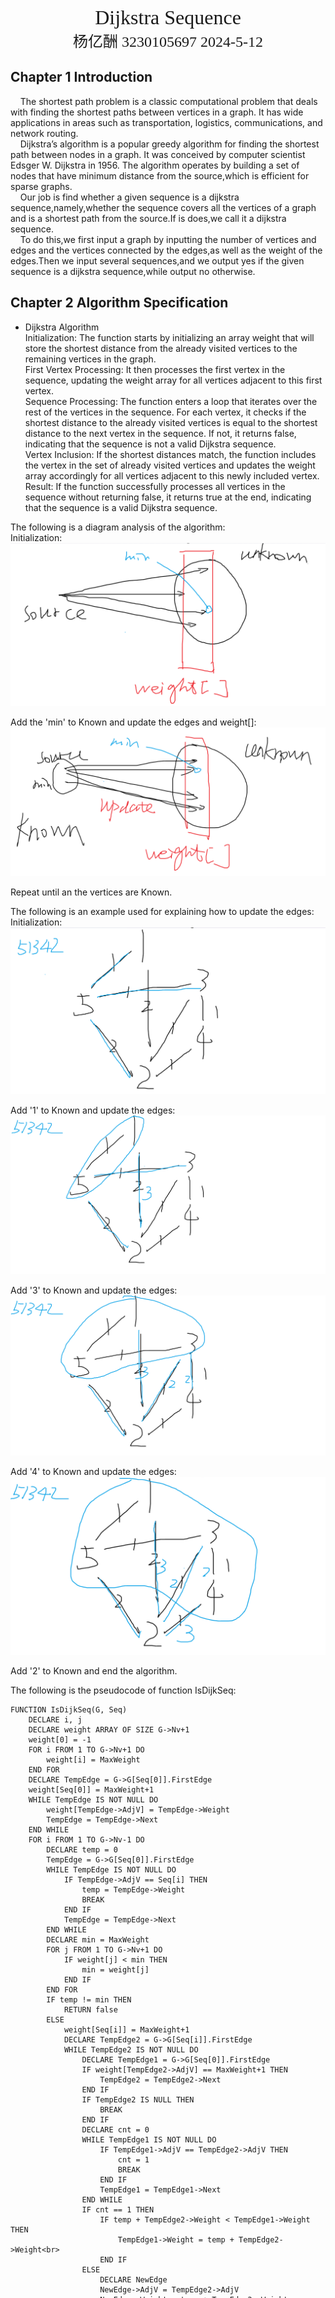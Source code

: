 <br/><br/><br/><br/><br/><br/><br/><br/><br/><br/><br/><br/><br/><br/><br/>
<div align=center>
    <font size=6 face=Times>
Dijkstra Sequence
    </font>
    <font size=5 face=楷体>
<br/>
杨亿酬 3230105697
2024-5-12
    </font>
</div>
<div STYLE="page-break-after: always;"></div>

## Chapter 1 Introduction
&nbsp;&nbsp;&nbsp;&nbsp;The shortest path problem is a classic computational problem that deals with finding the shortest paths between vertices in a graph. It has wide applications in areas such as transportation, logistics, communications, and network routing.<br>
&nbsp;&nbsp;&nbsp;&nbsp;Dijkstra’s algorithm is a popular greedy algorithm for finding the shortest path between nodes in a graph. It was conceived by computer scientist Edsger W. Dijkstra in 1956. The algorithm operates by building a set of nodes that have minimum distance from the source,which is efficient for sparse graphs.<br>
&nbsp;&nbsp;&nbsp;&nbsp;Our job is find whether a given sequence is a dijkstra sequence,namely,whether the sequence covers all the vertices of a graph and is a shortest path from the source.If is does,we call it a dijkstra sequence.<br>
&nbsp;&nbsp;&nbsp;&nbsp;To do this,we first input a graph by inputting the number of vertices and edges and the vertices connected by the edges,as well as the weight of the edges.Then we input several sequences,and we output yes if the given sequence is a dijkstra sequence,while output no otherwise.

<div STYLE="page-break-after: always;"></div>

## Chapter 2 Algorithm Specification
- Dijkstra Algorithm<br>
Initialization: The function starts by initializing an array weight that will store the shortest distance from the already visited vertices to the remaining vertices in the graph.<br>
First Vertex Processing: It then processes the first vertex in the sequence, updating the weight array for all vertices adjacent to this first vertex.<br>
Sequence Processing: The function enters a loop that iterates over the rest of the vertices in the sequence. For each vertex, it checks if the shortest distance to the already visited vertices is equal to the shortest distance to the next vertex in the sequence. If not, it returns false, indicating that the sequence is not a valid Dijkstra sequence.<br>
Vertex Inclusion: If the shortest distances match, the function includes the vertex in the set of already visited vertices and updates the weight array accordingly for all vertices adjacent to this newly included vertex.<br>
Result: If the function successfully processes all vertices in the sequence without returning false, it returns true at the end, indicating that the sequence is a valid Dijkstra sequence.<br>

The following is a diagram analysis of the algorithm:<br>
Initialization:
![alt text](image-2.png)

Add the 'min' to Known and update the edges and weight[]:
![alt text](image-3.png)

Repeat until an the vertices are Known.

The following is an example used for explaining how to update the edges:
Initialization:
![alt text](image-4.png)

Add '1' to Known and update the edges:
![alt text](image-5.png)

Add '3' to Known and update the edges:
![alt text](image-6.png)

Add '4' to Known and update the edges:
![alt text](image-7.png)

Add '2' to Known and end the algorithm.

The following is the pseudocode of function IsDijkSeq:
```
FUNCTION IsDijkSeq(G, Seq)
    DECLARE i, j
    DECLARE weight ARRAY OF SIZE G->Nv+1
    weight[0] = -1
    FOR i FROM 1 TO G->Nv+1 DO
        weight[i] = MaxWeight
    END FOR
    DECLARE TempEdge = G->G[Seq[0]].FirstEdge
    weight[Seq[0]] = MaxWeight+1
    WHILE TempEdge IS NOT NULL DO
        weight[TempEdge->AdjV] = TempEdge->Weight
        TempEdge = TempEdge->Next
    END WHILE
    FOR i FROM 1 TO G->Nv-1 DO
        DECLARE temp = 0
        TempEdge = G->G[Seq[0]].FirstEdge
        WHILE TempEdge IS NOT NULL DO
            IF TempEdge->AdjV == Seq[i] THEN
                temp = TempEdge->Weight
                BREAK
            END IF
            TempEdge = TempEdge->Next
        END WHILE
        DECLARE min = MaxWeight
        FOR j FROM 1 TO G->Nv+1 DO
            IF weight[j] < min THEN
                min = weight[j]
            END IF
        END FOR
        IF temp != min THEN
            RETURN false
        ELSE
            weight[Seq[i]] = MaxWeight+1
            DECLARE TempEdge2 = G->G[Seq[i]].FirstEdge
            WHILE TempEdge2 IS NOT NULL DO
                DECLARE TempEdge1 = G->G[Seq[0]].FirstEdge
                IF weight[TempEdge2->AdjV] == MaxWeight+1 THEN
                    TempEdge2 = TempEdge2->Next
                END IF
                IF TempEdge2 IS NULL THEN
                    BREAK
                END IF
                DECLARE cnt = 0
                WHILE TempEdge1 IS NOT NULL DO
                    IF TempEdge1->AdjV == TempEdge2->AdjV THEN
                        cnt = 1
                        BREAK
                    END IF
                    TempEdge1 = TempEdge1->Next
                END WHILE
                IF cnt == 1 THEN
                    IF temp + TempEdge2->Weight < TempEdge1->Weight THEN
                        TempEdge1->Weight = temp + TempEdge2->Weight<br>
                    END IF
                ELSE
                    DECLARE NewEdge
                    NewEdge->AdjV = TempEdge2->AdjV
                    NewEdge->Weight = temp + TempEdge2->Weight
                    NewEdge->Next = G->G[Seq[0]].FirstEdge
                    G->G[Seq[0]].FirstEdge = NewEdge
                END IF
                TempEdge2 = TempEdge2->Next
            END WHILE
            DECLARE TempEdge1_ = G->G[Seq[0]].FirstEdge
            WHILE TempEdge1_ IS NOT NULL DO
                IF weight[TempEdge1_->AdjV] <= MaxWeight THEN
                    weight[TempEdge1_->AdjV] = TempEdge1_->Weight
                END IF
                TempEdge1_ = TempEdge1_->Next
            END WHILE
        END IF
    END FOR
    RETURN true
END FUNCTION
```

Data structure analysis:
- Graph(Weighted undirected connected graph)<br>
  The data structure:Graph shares the following properties:<br>
1.Vertices and Edges: A graph consists of a set of vertices (or nodes) and a set of edges. Each edge connects a pair of vertices. In a weighted graph, each edge has an associated weight, which could represent quantities like distance, cost, etc.<br>
2.Undirected: In an undirected graph, an edge from vertex A to vertex B is identical to an edge from vertex B to vertex A. That is, the graph is bidirectional.<br>
3.Connected: A connected graph is a graph where there is a path from any point to any other point in the graph. This means all vertices are reachable.<br>
4.No Loops or Multiple Edges: In a simple graph, there are no loops (edges connected at both ends to the same vertex) and no multiple edges (more than one edge connecting the same pair of vertices).<br>
By using a Graph data structure, we can indeed access the vertices through the edges. This allows us to model many real-world problems, such as routing, scheduling, and social networking, among others.
  
 <div STYLE="page-break-after: always;"></div>

## Chapter 3 Testing Results
  <table>
  	<tr>
  		<th></th>
  		<th>input</th>
          <th>output</th>
          <th>corresponding purpose</th>
  	</tr>
  	<tr>
  		<th>1</th>
  		<th>5 7<br>
1 2 2<br>
1 5 1<br>
2 3 1<br>
2 4 1<br>
2 5 2<br>
3 5 1<br>
3 4 1<br>
4<br>
5 1 3 4 2<br>
5 3 1 2 4<br>
2 3 4 5 1<br>
3 2 1 5 4<br>
        </th>
          <th>Yes<br>
Yes<br>
Yes<br>
No<br>
		  </th>
          <th>simple sample 1(given by pta)</th>
  	</tr>
  	<tr>
  		<th>2</th>
  		<th>6 8<br>
1 2 3<br>
1 3 2<br>
2 4 5<br>
2 5 2<br>
3 4 1<br>
3 6 4<br>
4 5 2<br>
5 6 3<br>
3<br>
1 2 5 4 6 3<br>
1 3 4 2 5 6<br>
1 3 6 4 2 5<br>
</th>
          <th>No<br>
Yes<br>
No<br>
</th>
          <th>simple sample 2(gengerated by myself)</th>
  	</tr>
      	<tr>
  		<th>3</th>
  		<th>10 15<br>
1 2 1<br>
1 3 2<br>
2 4 1<br>
2 5 2<br>
3 6 1<br>
3 7 2<br>
4 8 1<br>
4 9 2<br>
5 10 1<br>
6 8 2<br>
7 9 1<br>
8 10 2<br>
9 10 1<br>
5 6 2<br>
7 8 1<br>
3<br>
1 2 4 8 10 5 3 6 7 9 <br>
1 3 6 8 4 2 5 10 7 9<br>
1 3 7 9 10 5 2 4 8 6<br>
</th>
          <th>No<br>
			No<br>
			No<br></th>
          <th>a bit larger sample</th>
  	</tr>
      	<tr>
  		<th>4</th>
  		<th>3 3<br>
1 2 1<br>
2 3 1<br>
1 3 2<br>
2<br>
1 2 3<br>
1 3 2</th>
          <th>Yes<br>
		  No</th>
          <th>small sample
</th>
  	</tr>
      	<tr>
  		<th>5</th>
  		<th>see in 5.txt</th>
          <th>No<br>
		  No<br>
		  No<br>
		  No<br>
		  No</th>
          <th>very large sample<br>max Nv,max Ne,max Weight</th>
  	</tr>
  </table>
<br/>


<div STYLE="page-break-after: always;"></div>

## Chapter 4: Analysis and Comments
Let V and E represents the number of vertices and edges in the graph respectively. 
<br>
- Time complexity:

The time complexity of this function mainly depends on nested loops. The outer loop traverses each vertex in the graph, so its complexity is O(V), where V is the number of vertices. The inner loop1,in the worst case,traverses the vertices and records the weight between the Known graph and the other vertices,so it's time complexity is O(V).The inner loop2, in the worst case, may need to traverse all the edges in the graph, so its complexity is O(E), where E is the number of edges. Therefore, the overall time complexity of the function is O(V<sup>2</sup>+V*E).
<br>
- Space complexity:

The space complexity of this function depends on the spatial areas applied for storing the information of the vertices and the edges.Therefore,it is obvious that the space complexity of the algorithm is O(V+E).
<br>
As for why Dijkstra’s algorithm is more effective on sparse graphs, the main reason is that the time complexity of Dijkstra’s algorithm is related to the number of edges in the graph. In a sparse graph, the number of edges is much less than the square of the number of vertices, so the running time of Dijkstra’s algorithm on a sparse graph will be shorter than on a dense graph. In addition, Dijkstra’s algorithm is a greedy algorithm, which always chooses the shortest edge at each step, which allows it to find the shortest path more quickly on a sparse graph.
<br>
### Declaration 
I hereby declare that all the work done in this project titled "Dijkstra Sequence" is of my independent effort.